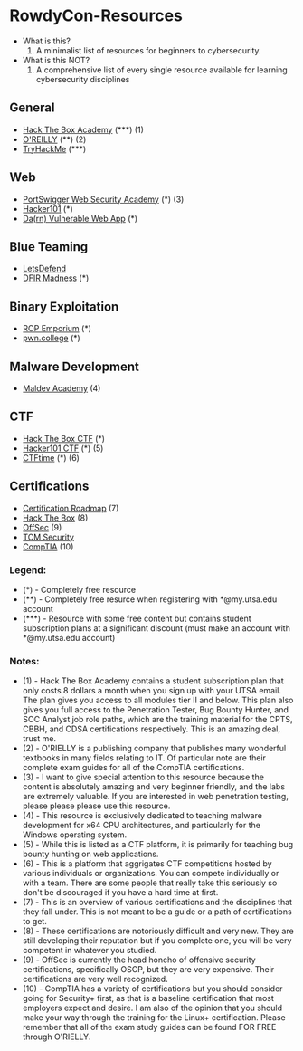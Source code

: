 # RowdyCon-Resources
- What is this?
  1. A minimalist list of resources for beginners to cybersecurity.
- What is this NOT?
  1. A comprehensive list of every single resource available for learning cybersecurity disciplines
 
## General
- [Hack The Box Academy](https://academy.hackthebox.com/) (***) (1)
- [O'REILLY](https://learning.oreilly.com) (**) (2)
- [TryHackMe](https://tryhackme.com/) (***)

## Web
- [PortSwigger Web Security Academy](https://portswigger.net/web-security/) (*) (3)
- [Hacker101](https://www.hacker101.com/) (*)
- [Da(rn) Vulnerable Web App](https://github.com/digininja/DVWA) (*)

## Blue Teaming
- [LetsDefend](https://www.letsdefend.io/)
- [DFIR Madness](https://dfirmadness.com/) (*)

## Binary Exploitation
- [ROP Emporium](https://ropemporium.com/) (*)
- [pwn.college](https://pwn.college) (*)

## Malware Development
- [Maldev Academy](https://maldevacademy.com/) (4)

## CTF
- [Hack The Box CTF](https://ctf.hackthebox.com/) (*)
- [Hacker101 CTF](https://ctf.hacker101.com/) (*) (5)
- [CTFtime](https://ctftime.org) (*) (6)

## Certifications
- [Certification Roadmap](https://pauljerimy.com/security-certification-roadmap/) (7)
- [Hack The Box](https://academy.hackthebox.com/preview/certifications) (8)
- [OffSec](https://www.offsec.com/courses-and-certifications/) (9)
- [TCM Security](https://certifications.tcm-sec.com/)
- [CompTIA](https://www.comptia.org/certifications) (10)

### Legend:
- (*) - Completely free resource
- (**) - Completely free resurce when registering with *@my.utsa.edu account
- (***) - Resource with some free content but contains student subscription plans at a significant discount (must make an account with *@my.utsa.edu account)

### Notes:
- (1) - Hack The Box Academy contains a student subscription plan that only costs 8 dollars a month when you sign up with your UTSA email. The plan gives you access to all modules tier II and below. This plan also gives you full access to the Penetration Tester, Bug Bounty Hunter, and SOC Analyst job role paths, which are the training material for the CPTS, CBBH, and CDSA certifications respectively. This is an amazing deal, trust me.
- (2) - O'RIELLY is a publishing company that publishes many wonderful textbooks in many fields relating to IT. Of particular note are their complete exam guides for all of the CompTIA certifications.
- (3) - I want to give special attention to this resource because the content is absolutely amazing and very beginner friendly, and the labs are extremely valuable. If you are interested in web penetration testing, please please please use this resource.
- (4) - This resource is exclusively dedicated to teaching malware development for x64 CPU architectures, and particularly for the Windows operating system.
- (5) - While this is listed as a CTF platform, it is primarily for teaching bug bounty hunting on web applications.
- (6) - This is a platform that aggrigates CTF competitions hosted by various individuals or organizations. You can compete individually or with a team. There are some people that really take this seriously so don't be discouraged if you have a hard time at first.
- (7) - This is an overview of various certifications and the disciplines that they fall under. This is not meant to be a guide or a path of certifications to get.
- (8) - These certifications are notoriously difficult and very new. They are still developing their reputation but if you complete one, you will be very competent in whatever you studied.
- (9) - OffSec is currently the head honcho of offensive security certifications, specifically OSCP, but they are very expensive. Their certifications are very well recognized.
- (10) - CompTIA has a variety of certifications but you should consider going for Security+ first, as that is a baseline certification that most employers expect and desire. I am also of the opinion that you should make your way through the training for the Linux+ certification. Please remember that all of the exam study guides can be found FOR FREE through O'RIELLY.
